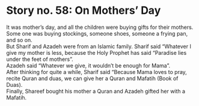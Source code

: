Story no. 58: On Mothers’ Day
=============================

It was mother’s day, and all the children were buying gifts for their
mothers.  
 Some one was buying stockings, someone shoes, someone a frying pan, and
so on.  
 But Sharif and Azadeh were from an Islamic family. Sharif said
“Whatever I give my mother is less, because the Holy Prophet has said
“Paradise lies under the feet of mothers”.  
 Azadeh said “Whatever we give, it wouldn’t be enough for Mama”.  
 After thinking for quite a while, Sharif said “Because Mama loves to
pray, recite Quran and duas, we can give her a Quran and Mafatih (Book
of Duas).  
 Finally, Shareef bought his mother a Quran and Azadeh gifted her with a
Mafatih.


